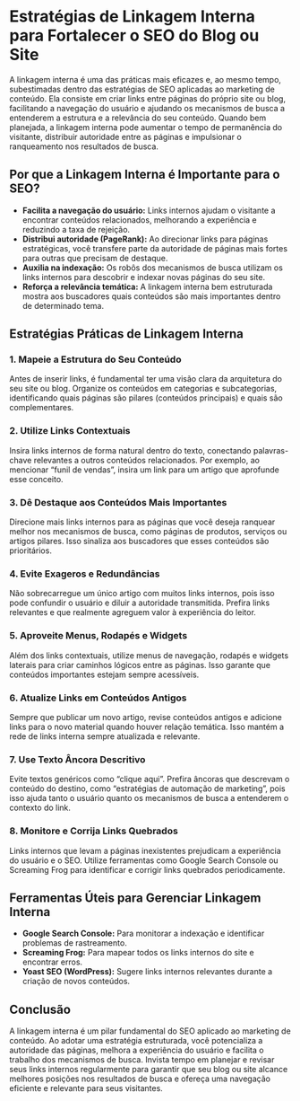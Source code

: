 
# Estratégias de Linkagem Interna para Fortalecer o SEO do Blog ou Site

A linkagem interna é uma das práticas mais eficazes e, ao mesmo tempo, subestimadas dentro das estratégias de SEO aplicadas ao marketing de conteúdo. Ela consiste em criar links entre páginas do próprio site ou blog, facilitando a navegação do usuário e ajudando os mecanismos de busca a entenderem a estrutura e a relevância do seu conteúdo. Quando bem planejada, a linkagem interna pode aumentar o tempo de permanência do visitante, distribuir autoridade entre as páginas e impulsionar o ranqueamento nos resultados de busca.

## Por que a Linkagem Interna é Importante para o SEO?

- **Facilita a navegação do usuário:** Links internos ajudam o visitante a encontrar conteúdos relacionados, melhorando a experiência e reduzindo a taxa de rejeição.
- **Distribui autoridade (PageRank):** Ao direcionar links para páginas estratégicas, você transfere parte da autoridade de páginas mais fortes para outras que precisam de destaque.
- **Auxilia na indexação:** Os robôs dos mecanismos de busca utilizam os links internos para descobrir e indexar novas páginas do seu site.
- **Reforça a relevância temática:** A linkagem interna bem estruturada mostra aos buscadores quais conteúdos são mais importantes dentro de determinado tema.

## Estratégias Práticas de Linkagem Interna

### 1. **Mapeie a Estrutura do Seu Conteúdo**

Antes de inserir links, é fundamental ter uma visão clara da arquitetura do seu site ou blog. Organize os conteúdos em categorias e subcategorias, identificando quais páginas são pilares (conteúdos principais) e quais são complementares.

### 2. **Utilize Links Contextuais**

Insira links internos de forma natural dentro do texto, conectando palavras-chave relevantes a outros conteúdos relacionados. Por exemplo, ao mencionar “funil de vendas”, insira um link para um artigo que aprofunde esse conceito.

### 3. **Dê Destaque aos Conteúdos Mais Importantes**

Direcione mais links internos para as páginas que você deseja ranquear melhor nos mecanismos de busca, como páginas de produtos, serviços ou artigos pilares. Isso sinaliza aos buscadores que esses conteúdos são prioritários.

### 4. **Evite Exageros e Redundâncias**

Não sobrecarregue um único artigo com muitos links internos, pois isso pode confundir o usuário e diluir a autoridade transmitida. Prefira links relevantes e que realmente agreguem valor à experiência do leitor.

### 5. **Aproveite Menus, Rodapés e Widgets**

Além dos links contextuais, utilize menus de navegação, rodapés e widgets laterais para criar caminhos lógicos entre as páginas. Isso garante que conteúdos importantes estejam sempre acessíveis.

### 6. **Atualize Links em Conteúdos Antigos**

Sempre que publicar um novo artigo, revise conteúdos antigos e adicione links para o novo material quando houver relação temática. Isso mantém a rede de links interna sempre atualizada e relevante.

### 7. **Use Texto Âncora Descritivo**

Evite textos genéricos como “clique aqui”. Prefira âncoras que descrevam o conteúdo do destino, como “estratégias de automação de marketing”, pois isso ajuda tanto o usuário quanto os mecanismos de busca a entenderem o contexto do link.

### 8. **Monitore e Corrija Links Quebrados**

Links internos que levam a páginas inexistentes prejudicam a experiência do usuário e o SEO. Utilize ferramentas como Google Search Console ou Screaming Frog para identificar e corrigir links quebrados periodicamente.

## Ferramentas Úteis para Gerenciar Linkagem Interna

- **Google Search Console:** Para monitorar a indexação e identificar problemas de rastreamento.
- **Screaming Frog:** Para mapear todos os links internos do site e encontrar erros.
- **Yoast SEO (WordPress):** Sugere links internos relevantes durante a criação de novos conteúdos.

## Conclusão

A linkagem interna é um pilar fundamental do SEO aplicado ao marketing de conteúdo. Ao adotar uma estratégia estruturada, você potencializa a autoridade das páginas, melhora a experiência do usuário e facilita o trabalho dos mecanismos de busca. Invista tempo em planejar e revisar seus links internos regularmente para garantir que seu blog ou site alcance melhores posições nos resultados de busca e ofereça uma navegação eficiente e relevante para seus visitantes.
```
